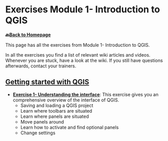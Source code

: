 # Exercises Module 1- Introduction to QGIS

__🔙[Back to Homepage](/content/intro.md)__

This page has all the exercises from Module 1- Introduction to QGIS.

In all the exercises you find a list of relevant wiki articles and videos. 
Whenever you are stuck, have a look at the wiki. If you still have questions 
afterwards, contact your trainers. 

## [Getting started with QGIS](/content/Modul_1/en_qgis_start.md)
* __[Exercise 1- Understanding the interface](/content/Modul_1/en_qgis_interface_ex2.md)__: This exercise gives you an comprehensive overview of the interface of QGIS. 
    - Saving and loading a QGIS project
    - Learn where toolbars are situated
    - Learn where panels are situated
    - Move panels around
    - Learn how to activate and find optional panels
    - Change settings



